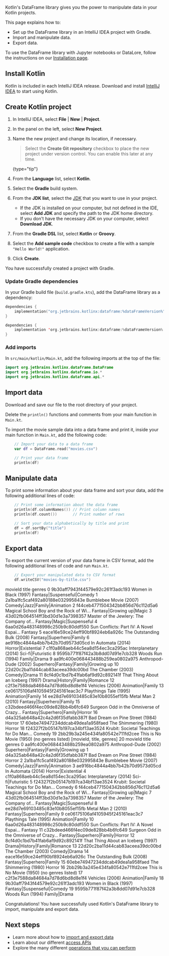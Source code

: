 [//]: # (title: Get started with DataFrame)

Kotlin's DataFrame library gives you the power to manipulate data in your Kotlin projects. 

This page explains how to:
* Set up the DataFrame library in an IntelliJ IDEA project with Gradle.
* Import and manipulate data.
* Export data.

To use the DataFrame library with Jupyter notebooks or DataLore, follow the instructions on our [Installation page](installation.md).

## Install Kotlin

Kotlin is included in each IntelliJ IDEA release.
Download and install [IntelliJ IDEA](https://www.jetbrains.com/idea/download/) to start using Kotlin.

## Create Kotlin project

1. In IntelliJ IDEA, select **File** | **New** | **Project**.
2. In the panel on the left, select **New Project**.
3. Name the new project and change its location, if necessary.

   > Select the **Create Git repository** checkbox to place the new project under version control. You can enable this
   > later at any time.
   >
   {type="tip"}

4. From the **Language** list, select **Kotlin**.
5. Select the **Gradle** build system.
6. From the **JDK list**, select the [JDK](https://www.oracle.com/java/technologies/downloads/) that you want to use in
   your project.
    * If the JDK is installed on your computer, but not defined in the IDE, select **Add JDK** and specify the path to the
      JDK home directory.
    * If you don't have the necessary JDK on your computer, select **Download JDK**.
7. From the **Gradle DSL** list, select **Kotlin** or **Groovy**.
8. Select the **Add sample code** checkbox to create a file with a sample `"Hello World!"` application.
9. Click **Create**.

You have successfully created a project with Gradle.

### Update Gradle dependencies

In your Gradle build file (`build.gradle.kts`), add the DataFrame library as a dependency:

<tabs>
<tab title="Kotlin DSL">

```kotlin
dependencies {
    implementation("org.jetbrains.kotlinx:dataframe:%dataFrameVersion%")
}
```

</tab>

<tab title="Groovy DSL">

```kotlin
dependencies {
    implementation 'org.jetbrains.kotlinx:dataframe:%dataFrameVersion%'
}
```

</tab>

</tabs>

### Add imports

In `src/main/kotlin/Main.kt`, add the following imports at the top of the file:

```kotlin
import org.jetbrains.kotlinx.dataframe.DataFrame
import org.jetbrains.kotlinx.dataframe.io.*
import org.jetbrains.kotlinx.dataframe.api.*
```

## Import data

Download and save our <res resource-id="movie-sample-data"> file to the root directory of your project.

Delete the `println()` functions and comments from your main function in `Main.kt`.

To import the movie sample data into a data frame and print it, inside your main function in `Main.kt`, add the following code:

```kotlin
    // Import your data to a data frame
    var df = DataFrame.read("movies.csv")

    // Print your data frame
    println(df)
```

## Manipulate data

To print some information about your data frame and sort your data, add the following additional lines of code:

```kotlin
    // Print some information about the data frame
    println(df.columnNames()) // Print column names
    println(df.count())       // Print number of rows

    // Sort your data alphabetically by title and print
    df = df.sortBy("title")
    println(df)
```

## Export data

To export the current version of your data frame in CSV format, add the following additional lines of code and run `Main.kt`.

```kotlin
    // Export your manipulated data to CSV format
    df.writeCSV("movies-by-title.csv")
```


<code-block lang="console" collapsed-title="Example terminal output" collapsible="true">
    movieId                                    title                              genres
    0 9b30aff7943f44579e92c261f3adc193                    Women in Black (1997)          Fantasy|Suspenseful|Comedy
    1 2a1ba1fc5caf492a80188e032995843e                   Bumblebee Movie (2007)        Comedy|Jazz|Family|Animation
    2 f44ceb4771504342bb856d76c112d5a6 Magical School Boy and the Rock of Wi...            Fantasy|Growing up|Magic
    3 43d02fb064514ff3bd30d1e3a7398357 Master of the Jewlery: The Company of...           Fantasy|Magic|Suspenseful
    4 6aa0d26a483148998c250b9c80ddf550 Sun Conflicts: Part IV: A Novel Espai...                             Fantasy
    5 eace16e59ce24eff90bf8924eb6a926c              The Outstanding Bulk (2008)            Fantasy|Superhero|Family
    6 ae916bc4844a4bb7b42b70d9573d05cd                       In Automata (2014)                  Horror|Existential
    7 c1f0a868aeb44c5ea8d154ec3ca295ac                    Interplanetary (2014)                   Sci-fi|Futuristic
    8 9595b771f87f42a3b8dd07d91e7cb328                         Woods Run (1994)                        Family|Drama
    9 aa9fc400e068443488b259ea0802a975                    Anthropod-Dude (2002) Superhero|Fantasy|Family|Growing up
    10 22d20c2ba11d44cab83aceea39dc00bd                       The Chamber (2003)                        Comedy|Drama
    11 8cf4d0c1bd7b41fab6af9d92c892141f       That Thing About an Iceberg (1997)        Drama|History|Family|Romance
    12 c2f3e7588da84684a7d78d6bd8d8e1f4                          Vehicles (2006)                    Animation|Family
    13 ce06175106af4105945f245161eac3c7                   Playthings Tale (1995)                    Animation|Family
    14 ee28d7e69103485c83e10b8055ef15fb                       Metal Man 2 (2010)            Fantasy|Superhero|Family
    15 c32bdeed466f4ec09de828bb4b6fc649 Surgeon Odd in the Omniverse of Crazy...     Fantasy|Superhero|Family|Horror
    16 d4a325ab648a42c4a2d6f35dfabb387f          Bad Dream on Pine Street (1984)                              Horror
    17 60ebe74947234ddcab49dea1a958faed                    The Shimmering (1980)                              Horror
    18 f24327f2b05147b197ca34bf13ae3524 Krubit: Societal Teachings for Do Man...                              Comedy
    19 2bb29b3a245e434fa80542e711fd2cee                  This is No Movie (1950)                  (no genres listed)
    [movieId, title, genres]
    20
    movieId                                    title                              genres
    0 aa9fc400e068443488b259ea0802a975                    Anthropod-Dude (2002) Superhero|Fantasy|Family|Growing up
    1 d4a325ab648a42c4a2d6f35dfabb387f          Bad Dream on Pine Street (1984)                              Horror
    2 2a1ba1fc5caf492a80188e032995843e                   Bumblebee Movie (2007)        Comedy|Jazz|Family|Animation
    3 ae916bc4844a4bb7b42b70d9573d05cd                       In Automata (2014)                  Horror|Existential
    4 c1f0a868aeb44c5ea8d154ec3ca295ac                    Interplanetary (2014)                   Sci-fi|Futuristic
    5 f24327f2b05147b197ca34bf13ae3524 Krubit: Societal Teachings for Do Man...                              Comedy
    6 f44ceb4771504342bb856d76c112d5a6 Magical School Boy and the Rock of Wi...            Fantasy|Growing up|Magic
    7 43d02fb064514ff3bd30d1e3a7398357 Master of the Jewlery: The Company of...           Fantasy|Magic|Suspenseful
    8 ee28d7e69103485c83e10b8055ef15fb                       Metal Man 2 (2010)            Fantasy|Superhero|Family
    9 ce06175106af4105945f245161eac3c7                   Playthings Tale (1995)                    Animation|Family
    10 6aa0d26a483148998c250b9c80ddf550 Sun Conflicts: Part IV: A Novel Espai...                             Fantasy
    11 c32bdeed466f4ec09de828bb4b6fc649 Surgeon Odd in the Omniverse of Crazy...     Fantasy|Superhero|Family|Horror
    12 8cf4d0c1bd7b41fab6af9d92c892141f       That Thing About an Iceberg (1997)        Drama|History|Family|Romance
    13 22d20c2ba11d44cab83aceea39dc00bd                       The Chamber (2003)                        Comedy|Drama
    14 eace16e59ce24eff90bf8924eb6a926c              The Outstanding Bulk (2008)            Fantasy|Superhero|Family
    15 60ebe74947234ddcab49dea1a958faed                    The Shimmering (1980)                              Horror
    16 2bb29b3a245e434fa80542e711fd2cee                  This is No Movie (1950)                  (no genres listed)
    17 c2f3e7588da84684a7d78d6bd8d8e1f4                          Vehicles (2006)                    Animation|Family
    18 9b30aff7943f44579e92c261f3adc193                    Women in Black (1997)          Fantasy|Suspenseful|Comedy
    19 9595b771f87f42a3b8dd07d91e7cb328                         Woods Run (1994)                        Family|Drama
</code-block>

Congratulations! You have successfully used Kotlin's DataFrame library to import, manipulate and export data.

## Next steps
* Learn more about how to [import and export data](io.md)
* Learn about our different [access APIs](apiLevels.md)
* Explore the many different [operations that you can perform](operations.md)
